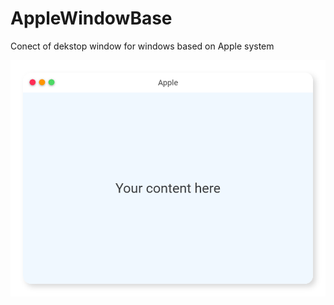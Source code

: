 # AppleWindowBase
Conect of dekstop window for windows based on Apple system

![alt text](https://github.com/JessieSharp/AppleWindowBase/blob/master/AppleWindowBase_OSKw5rYTIj.png?raw=true)
